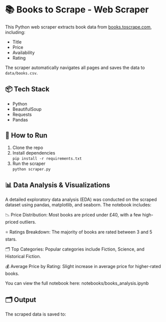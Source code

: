 # 📚 Books to Scrape - Web Scraper

This Python web scraper extracts book data from [books.toscrape.com](http://books.toscrape.com), including:

- Title
- Price
- Availability
- Rating

The scraper automatically navigates all pages and saves the data to `data/books.csv`.

## 📦 Tech Stack

- Python
- BeautifulSoup
- Requests
- Pandas

## 🚀 How to Run

1. Clone the repo
2. Install dependencies  
   `pip install -r requirements.txt`
3. Run the scraper  
   `python scraper.py`
   
## 📊 Data Analysis & Visualizations
A detailed exploratory data analysis (EDA) was conducted on the scraped dataset using pandas, matplotlib, and seaborn. The notebook includes:

📉 Price Distribution: Most books are priced under £40, with a few high-priced outliers.

⭐ Ratings Breakdown: The majority of books are rated between 3 and 5 stars.

🗂️ Top Categories: Popular categories include Fiction, Science, and Historical Fiction.

💰 Average Price by Rating: Slight increase in average price for higher-rated books.

You can view the full notebook here:
notebooks/books_analysis.ipynb

## 🗂️ Output

The scraped data is saved to:
